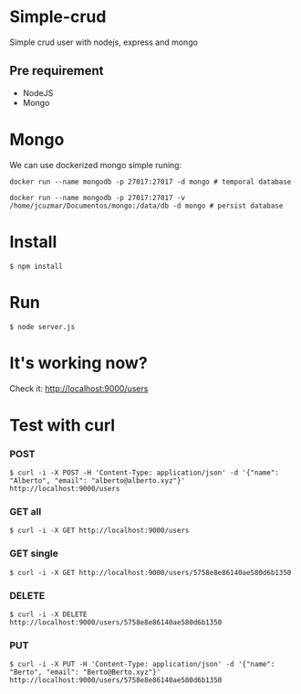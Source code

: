 # Simple-crud
Simple crud user with nodejs, express and mongo
## Pre requirement
  - NodeJS
  - Mongo
# Mongo
We can use dockerized mongo simple runing:
```
docker run --name mongodb -p 27017:27017 -d mongo # temporal database
```
```
docker run --name mongodb -p 27017:27017 -v /home/jcuzmar/Documentos/mongo:/data/db -d mongo # persist database
```
# Install
```
$ npm install
```
# Run
```
$ node server.js
```
# It's working now?
Check it: [http://localhost:9000/users](http://localhost:9000/users)
# Test with curl
### POST
```
$ curl -i -X POST -H 'Content-Type: application/json' -d '{"name": "Alberto", "email": "alberto@alberto.xyz"}' http://localhost:9000/users
```
### GET all
```
$ curl -i -X GET http://localhost:9000/users
```
### GET single
```
$ curl -i -X GET http://localhost:9000/users/5758e8e86140ae580d6b1350
```
### DELETE
```
$ curl -i -X DELETE http://localhost:9000/users/5758e8e86140ae580d6b1350
```
### PUT
```
$ curl -i -X PUT -H 'Content-Type: application/json' -d '{"name": "Berto", "email": "Berto@Berto.xyz"}' http://localhost:9000/users/5758e8e86140ae580d6b1350
```
